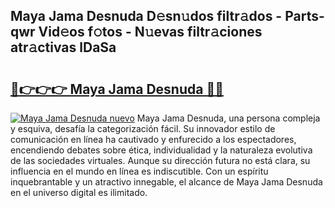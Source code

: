 ## Maya Jama Desnuda D𝚎sn𝚞dos filtr𝚊dos - Parts-qwr Vid𝚎os f𝚘tos - N𝚞evas filtr𝚊ciones atr𝚊ctivas lDaSa

# <h2><a href="http://mb60h7.tromn.icu/?c=Maya+Jama+Desnuda">🔗👉👉👉 Maya Jama Desnuda 🔗🔗</a></h2>

[![Maya Jama Desnuda nuevo](https://i.imgur.com/pEAQMta.gif)](http://mb60h7.tromn.icu/?c=Maya+Jama+Desnuda)
Maya Jama Desnuda, una persona compleja y esquiva, desafía la categorización fácil. Su innovador estilo de comunicación en línea ha cautivado y enfurecido a los espectadores, encendiendo debates sobre ética, individualidad y la naturaleza evolutiva de las sociedades virtuales. Aunque su dirección futura no está clara, su influencia en el mundo en línea es indiscutible. Con un espíritu inquebrantable y un atractivo innegable, el alcance de Maya Jama Desnuda en el universo digital es ilimitado.

